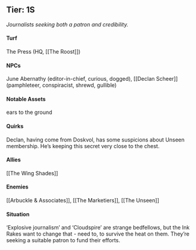 ---
---

## Tier: 1S
*Journalists seeking both a patron and credibility.*

#### **Turf**
The Press (HQ, [[The Roost]])

#### **NPCs**
June Abernathy (editor-in-chief, curious, dogged), [[Declan Scheer]] (pamphleteer, conspiracist, shrewd, gullible)

#### **Notable Assets**
ears to the ground

#### **Quirks**
Declan, having come from Doskvol, has some suspicions about Unseen membership. He’s keeping this secret very close to the chest.

#### **Allies**
[[The Wing Shades]]

#### **Enemies**
[[Arbuckle & Associates]], [[The Marketiers]], [[The Unseen]]

#### **Situation**
‘Explosive journalism’ and ‘Cloudspire’ are strange bedfellows, but the Ink Rakes want to change that - need to, to survive the heat on them. They’re seeking a suitable patron to fund their efforts.  